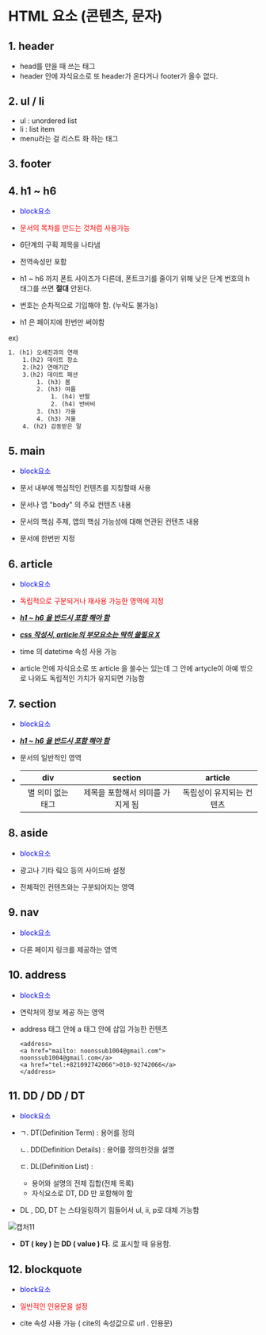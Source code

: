 # HTML 요소 (콘텐츠, 문자)

## 1. header

- head를 만을 때 쓰는 태그
- header 안에 자식요소로 또 header가 온다거나 footer가 올수 없다.

## 2. ul  / li

- ul : unordered list
- li : list item
- menu라는 걸 리스트 화 하는 태그

## 3. footer

## 4. h1 ~ h6

- <p style=color:blue>block요소</p>

- <p style="color:red">문서의 목차를 만드는 것처럼 사용가능</p> 

- 6단계의 구획 제목을 나타냄

- 전역속성만 포함 

- h1 ~ h6 까지 폰트 사이즈가 다른데, 폰트크기를 줄이기 위해 낮은 단계 번호의 h 태그를 쓰면 **절대** 안된다.

- 번호는 순차적으로 기입해야 함. (누락도 불가능)

- h1 은 페이지에 한번만 써야함

ex)

``` tex
1. (h1) 오세진과의 연래
	1.(h2) 데이트 장소
	2.(h2) 연애기간
	3.(h2) 데이트 패션
        1. (h3) 봄
        2. (h3) 여름
        	1. (h4) 반팔
        	2. (h4) 반바비
        3. (h3) 가을
        4. (h3) 겨울
    4. (h2) 감동받은 말
```

## 5. main

- <p style="color:blue">block요소</p>

- 문서 내부에 핵심적인 컨텐츠를 지칭할때 사용

- 문서나 앱 "body" 의 주요 컨텐츠 내용

- 문서의 핵심 주제, 앱의 핵심 가능성에 대해 연관된 컨텐츠 내용

- 문서에 한번만 지정

## 6. article

- <p style="color:blue">block요소</p>

- <p style="color:red">독립적으로 구분되거나 재사용 가능한 영역에 지정</p>

-  ***<u>h1 ~ h6 을 반드시 포함 해야 함</u>***

- ***<u>css 작성시, article의 부모요소는 딱히 쓸필요 X</u>***

- time 의 datetime 속성 사용 가능

- article 안에 자식요소로 또 article 을 쓸수는 있는데 그 안에 artycle이 아예 밖으로 나와도 독립적인 가치가 유지되면 가능함

## 7. section

- <p style="color:blue">block요소</p>

- ***<u>h1 ~ h6 을 반드시 포함 해야 함</u>***

- 문서의 일반적인 영역

- |        div        |             section              |         article          |
  | :---------------: | :------------------------------: | :----------------------: |
  | 별 의미 없는 태그 | 제목을 포함해서 의미를 가지게 됨 | 독립성이 유지되는 컨텐츠 |

## 8. aside

- <p style="color:blue">block요소</p>

- 광고나 기타 맄으 등의 사이드바 설정
- 전체적인 컨텐츠와는 구분되어지는 영역

## 9. nav

- <p style="color:blue">block요소</p>

- 다른 페이지 링크를 제공하는 영역

## 10. address

- <p style="color:blue">block요소</p>

- 연락처의 정보 제공 하는 영역

- address  태그 안에 a 태그 안에 삽입 가능한 컨텐츠

  ``` 컨텐츠
  <address>
  <a href="mailto: noonssub1004@gmail.com">
  noonssub1004@gmail.com</a>
  <a href="tel:+821092742066">010-92742066</a>
  </address>
  ```

## 11. DD / DD / DT

- <p style="color:blue">block요소</p>

- ㄱ. DT(Definition Term) : 용어를 정의

  ㄴ. DD(Definition Details) : 용어를 정의한것을 설명

  ㄷ. DL(Definition List) :  

  - 용어와 설명의 전체 집합(전체 목록)
  - 자식요소로 DT, DD 만 포함해야 함

- DL , DD, DT 는 스타일링하기 힘들어서 ul, ii, p로 대체 가능함

![캡처11](https://user-images.githubusercontent.com/62126380/77844098-78b49380-71de-11ea-9332-bd2cdf4dfd6f.PNG)

- **DT ( key ) 는 DD ( value ) 다.** 로 표시할 때 유용함.

## 12. blockquote

- <p style="color:blue">block요소</p>

- <p style="color:red">일반적인 인용문을 설정</p>

- cite 속성 사용 가능 ( cite의 속성값으로 url . 인용문)

